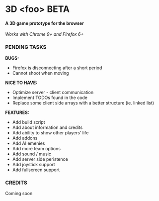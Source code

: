 <h1>3D &lt;foo&gt; BETA</h1>
<h4>A 3D game prototype for the browser</h4>
<p><i>Works with Chrome 9+ and Firefox 6+</i></p>
<h3>PENDING TASKS</h3>
<p>
	<strong>BUGS:</strong>
	<ul>
		<li>Firefox is disconnecting after a short period</li>
		<li>Cannot shoot when moving</li>
	</ul>
</p>
<p>
	<strong>NICE TO HAVE:</strong>
	<ul>
		<li>Optimize server - client communication</li>
		<li>Implement TODOs found in the code</li>
		<li>Replace some client side arrays with a better structure (ie. linked list)</li>
	</ul>
</p>
<p>
<strong>FEATURES:</strong>
	<ul>
		<li>Add build script</li>
		<li>Add about information and credits</li>
		<li>Add ability to show other players' life</li>
		<li>Add addons</li>
		<li>Add AI emenies</li>
		<li>Add more team options</li>
		<li>Add sound / music</li>
		<li>Add server side peristence</li>
		<li>Add joystick support</li>
		<li>Add fullscreen support</li>
	</ul>
</p>
<h3>CREDITS</h3>
<p>Coming soon</h3>

